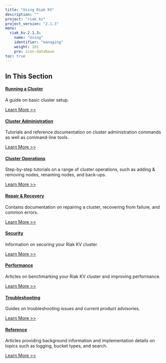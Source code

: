 ```yaml
---
title: "Using Riak KV"
description: ""
project: "riak_kv"
project_version: "2.1.3"
menu:
  riak_kv-2.1.3:
    name: "Using"
    identifier: "managing"
    weight: 201
    pre: icon-database
toc: true
---
```


[use running cluster]: /riak/kv/2.1.3/using/running-a-cluster
[use admin index]: /riak/kv/2.1.3/using/admin/
[cluster ops index]: /riak/kv/2.1.3/using/cluster-operations
[repair recover index]: /riak/kv/2.1.3/repair-recovery
[security index]: /riak/kv/2.1.3/using/security
[perf index]: /riak/kv/2.1.3/using/performance
[troubleshoot index]: /riak/kv/2.1.3/using/troubleshooting
[use ref]: /riak/2.1.3/using/reference

## In This Section

#### [Running a Cluster][use running cluster]

A guide on basic cluster setup.

[Learn More >>][use running cluster]

#### [Cluster Administration][use admin index]

Tutorials and reference documentation on cluster administration commands as well as command-line tools.

[Learn More >>][use admin index]

#### [Cluster Operations][cluster ops index]

Step-by-step tutorials on a range of cluster operations, such as adding & removing nodes, renaming nodes, and back-ups.

[Learn More >>][cluster ops index]

#### [Repair & Recovery][repair recover index]

Contains documentation on repairing a cluster, recovering from failure, and common errors.

[Learn More >>][repair recover index]

#### [Security][security index]

Information on securing your Riak KV cluster.

[Learn More >>][security index]

#### [Performance][perf index]

Articles on benchmarking your Riak KV cluster and improving performance.

[Learn More >>][perf index]

#### [Troubleshooting][troubleshoot index]

Guides on troubleshooting issues and current product advisories.

[Learn More >>][troubleshoot index]

#### [Reference][use ref]

Articles providing background information and implementation details on topics such as logging, bucket types, and search.

[Learn More >>][use ref]
